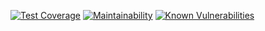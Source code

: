 [![Test Coverage](https://api.codeclimate.com/v1/badges/961e08113e21a3f4f724/test_coverage)](https://codeclimate.com/github/karri-sek/nodeTypescriptExpressBackendProjectTemplate/test_coverage) [![Maintainability](https://api.codeclimate.com/v1/badges/961e08113e21a3f4f724/maintainability)](https://codeclimate.com/github/karri-sek/nodeTypescriptExpressBackendProjectTemplate/maintainability) [![Known Vulnerabilities](https://snyk.io/test/npm/readme-badges/badge.svg)](https://snyk.io/test/npm/readme-badges)